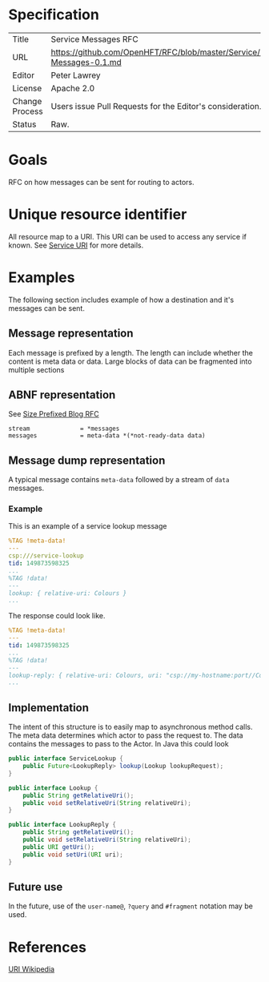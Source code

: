 # Specification

|         |                                                                     |
|:------- | ------------------------------------------------------------------- |
| Title   | Service Messages RFC                                                |
| URL     | https://github.com/OpenHFT/RFC/blob/master/Service/Messages/Service-Messages-0.1.md |
| Editor  | Peter Lawrey                                                        |
| License | Apache 2.0                                                          |
| Change Process | Users issue Pull Requests for the Editor's consideration.    |
| Status  | Raw.                                                                |

# Goals
RFC on how messages can be sent for routing to actors.

# Unique resource identifier
All resource map to a URI.  This URI can be used to access any service if known. See [Service URI](https://github.com/OpenHFT/RFC/blob/master/Service/URI/) for more details.

# Examples
The following section includes example of how a destination and it's messages can be sent.

## Message representation
Each message is prefixed by a length.  The length can include whether the content is meta data or data.
Large blocks of data can be fragmented into multiple sections

## ABNF representation
See [Size Prefixed Blog RFC](https://github.com/OpenHFT/RFC/blob/master/Size-Prefixed-Blob/)
```abnf
stream              = *messages
messages            = meta-data *(*not-ready-data data)
```

## Message dump representation
A typical message contains `meta-data` followed by a stream of `data` messages.

### Example
This is an example of a service lookup message

```YAML
%TAG !meta-data!
---
csp:///service-lookup
tid: 149873598325
...
%TAG !data!
---
lookup: { relative-uri: Colours }
...
```

The response could look like.

```YAML
%TAG !meta-data!
---
tid: 149873598325
...
%TAG !data!
---
lookup-reply: { relative-uri: Colours, uri: "csp://my-hostname:port//Colours" }
...
```

## Implementation
The intent of this structure is to easily map to asynchronous method calls.
The meta data determines which actor to pass the request to.
The data contains the messages to pass to the Actor. In Java this could look

```java
public interface ServiceLookup {
    public Future<LookupReply> lookup(Lookup lookupRequest);
}

public interface Lookup {
    public String getRelativeUri();
    public void setRelativeUri(String relativeUri);
}

public interface LookupReply {
    public String getRelativeUri();
    public void setRelativeUri(String relativeUri);
    public URI getUri();
    public void setUri(URI uri);
}
```

## Future use
In the future, use of the `user-name@`, `?query` and `#fragment` notation may be used.

# References
[URI Wikipedia](http://en.wikipedia.org/wiki/Uniform_resource_identifier)
